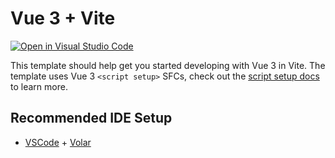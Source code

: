 # Vue 3 + Vite

[![Open in Visual Studio Code](https://open.vscode.dev/badges/open-in-vscode.svg)](https://open.vscode.dev/Sogrey/Electron-Vite-Vue3.0)

This template should help get you started developing with Vue 3 in Vite. The template uses Vue 3 `<script setup>` SFCs, check out the [script setup docs](https://v3.vuejs.org/api/sfc-script-setup.html#sfc-script-setup) to learn more.

## Recommended IDE Setup

- [VSCode](https://code.visualstudio.com/) + [Volar](https://marketplace.visualstudio.com/items?itemName=johnsoncodehk.volar)

